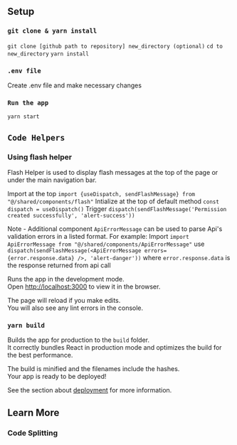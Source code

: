 ## Setup

### `git clone & yarn install`

`git clone [github path to repository] new_directory (optional)`
`cd to new_directory`
`yarn install`

### `.env file`

Create .env file and make necessary changes

### `Run the app`

`yarn start`

## `Code Helpers`

### Using flash helper

Flash Helper is used to display flash messages at the top of the page or under the main navigation bar.

Import at the top
`import {useDispatch, sendFlashMessage} from "@/shared/components/flash"`
Intialize at the top of default method
`const dispatch = useDispatch()`
Trigger
`dispatch(sendFlashMessage('Permission created successfully', 'alert-success'))`

Note - Additional component `ApiErrorMessage` can be used to parse Api's validation errors in a listed format. For example:
Import
`import ApiErrorMessage from "@/shared/components/ApiErrorMessage"`
use
`dispatch(sendFlashMessage(<ApiErrorMessage errors={error.response.data} />, 'alert-danger'))`
where `error.response.data` is the response returned from api call

Runs the app in the development mode.<br />
Open [http://localhost:3000](http://localhost:3000) to view it in the browser.

The page will reload if you make edits.<br />
You will also see any lint errors in the console.

### `yarn build`

Builds the app for production to the `build` folder.<br />
It correctly bundles React in production mode and optimizes the build for the best performance.

The build is minified and the filenames include the hashes.<br />
Your app is ready to be deployed!

See the section about [deployment](https://facebook.github.io/create-react-app/docs/deployment) for more information.

## Learn More

### Code Splitting
